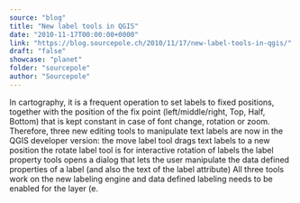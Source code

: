 ```yaml
---
source: "blog"
title: "New label tools in QGIS"
date: "2010-11-17T00:00:00+0000"
link: "https://blog.sourcepole.ch/2010/11/17/new-label-tools-in-qgis/"
draft: "false"
showcase: "planet"
folder: "sourcepole"
author: "Sourcepole"
---
```


In cartography, it is a frequent operation to set labels to fixed positions, together with the position of the fix point (left/middle/right, Top, Half, Bottom) that is kept constant in case of font change, rotation or zoom. Therefore, three new editing tools to manipulate text labels are now in the QGIS developer version:
the move label tool drags text labels to a new position the rotate label tool is for interactive rotation of labels the label property tools opens a dialog that lets the user manipulate the data defined properties of a label (and also the text of the label attribute) All three tools work on the new labeling engine and data defined labeling needs to be enabled for the layer (e.

